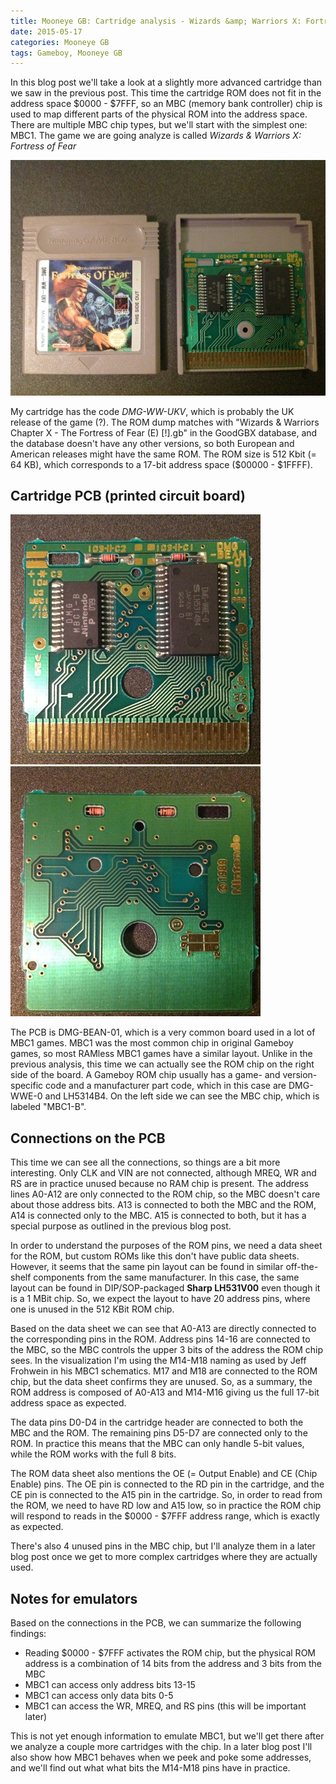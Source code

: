 ```yaml
---
title: Mooneye GB: Cartridge analysis - Wizards &amp; Warriors X: Fortress of Fear (MBC1)
date: 2015-05-17
categories: Mooneye GB
tags: Gameboy, Mooneye GB
---
```


In this blog post we'll take a look at a slightly more advanced cartridge than we saw in the
previous post. This time the cartridge ROM does not fit in the address space $0000 - $7FFF, so an
MBC (memory bank controller) chip is used to map different parts of the physical ROM into the
address space. There are multiple MBC chip types, but we'll start with the simplest one: MBC1. The
game we are going analyze is called *Wizards & Warriors X: Fortress of Fear*

<p class="text-center">
<a href="/images/gameboy-boards/DMG-BEAN-01.DMG-WW-UKV.jpg">
<img width="600" src="/images/gameboy-boards/DMG-BEAN-01.DMG-WW-UKV.small.jpg">
</a>
</p>

My cartridge has the code *DMG-WW-UKV*, which is probably the UK release of the game (?). The ROM
dump matches with "Wizards & Warriors Chapter X - The Fortress of Fear (E) [!].gb" in the GoodGBX
database, and the database doesn't have any other versions, so both European and American releases
might have the same ROM. The ROM size is 512 Kbit (= 64 KB), which corresponds to a 17-bit address
space ($00000 - $1FFFF).

## Cartridge PCB (printed circuit board)

<script src="/js/gb-pcb-vis.js"></script>
<gbpcbvis>
  <noscript>
    <a href="/images/gameboy-boards/DMG-BEAN-01.DMG-WW-UKV.front.jpg">
      <img width="400" src="/images/gameboy-boards/DMG-BEAN-01.DMG-WW-UKV.front.small.jpg">
    </a>
    <a href="/images/gameboy-boards/DMG-BEAN-01.DMG-WW-UKV.back.jpg">
      <img width="400" src="/images/gameboy-boards/DMG-BEAN-01.DMG-WW-UKV.back.small.jpg">
    </a>
  </noscript>
</gbpcbvis>
<script>
  gbPcbVis.mount('gbpcbvis', {
    connections: gbPcbVis.connections.cartridge.concat([
      'M14', 'M15', 'M16', 'M17', 'M18', 'Unused'
    ]),
    images: [{
      thumb: '/images/gameboy-boards/DMG-BEAN-01.DMG-WW-UKV.front.small.jpg',
      href: '/images/gameboy-boards/DMG-BEAN-01.DMG-WW-UKV.front.jpg',
      svg: '/images/gameboy-boards/DMG-BEAN-01.DMG-WW-UKV.front.svg'
    }, {
      thumb: '/images/gameboy-boards/DMG-BEAN-01.DMG-WW-UKV.back.small.jpg',
      href: '/images/gameboy-boards/DMG-BEAN-01.DMG-WW-UKV.back.jpg',
      svg: '/images/gameboy-boards/DMG-BEAN-01.DMG-WW-UKV.back.svg'
    }]
  });
</script>

The PCB is DMG-BEAN-01, which is a very common board used in a lot of MBC1 games. MBC1 was the most
common chip in original Gameboy games, so most RAMless MBC1 games have a similar layout. Unlike in
the previous analysis, this time we can actually see the ROM chip on the right side of the board. A
Gameboy ROM chip usually has a game- and version-specific code and a manufacturer part code, which
in this case are DMG-WWE-0 and LH5314B4. On the left side we can see the MBC chip, which is labeled
"MBC1-B".

## Connections on the PCB

This time we can see all the connections, so things are a bit more interesting. Only CLK and VIN are
not connected, although MREQ, WR and RS are in practice unused because no RAM chip is present. The
address lines A0-A12 are only connected to the ROM chip, so the MBC doesn't care about those address
bits. A13 is connected to both the MBC and the ROM, A14 is connected only to the MBC. A15 is
connected to both, but it has a special purpose as outlined in the previous blog post.

In order to understand the purposes of the ROM pins, we need a data sheet for the ROM, but custom
ROMs like this don't have public data sheets. However, it seems that the same pin layout can be
found in similar off-the-shelf components from the same manufacturer. In this case, the same layout
can be found in DIP/SOP-packaged **Sharp LH531V00** even though it is a 1 MBit chip. So, we expect
the layout to have 20 address pins, where one is unused in the 512 KBit ROM chip.

Based on the data sheet we can see that A0-A13 are directly connected to the corresponding pins in
the ROM. Address pins 14-16 are connected to the MBC, so the MBC controls the upper 3 bits of the
address the ROM chip sees. In the visualization I'm using the M14-M18 naming as used by Jeff
Frohwein in his MBC1 schematics. M17 and M18 are connected to the ROM chip, but the data sheet
confirms they are unused. So, as a summary, the ROM address is composed of A0-A13 and M14-M16 giving
us the full 17-bit address space as expected.

The data pins D0-D4 in the cartridge header are connected to both the MBC and the ROM. The remaining
pins D5-D7 are connected only to the ROM. In practice this means that the MBC can only handle 5-bit
values, while the ROM works with the full 8 bits.

The ROM data sheet also mentions the OE (= Output Enable) and CE (Chip Enable) pins. The OE pin is
connected to the RD pin in the cartridge, and the CE pin is connected to the A15 pin in the
cartridge. So, in order to read from the ROM, we need to have RD low and A15 low, so in practice the
ROM chip will respond to reads in the $0000 - $7FFF address range, which is exactly as expected.

There's also 4 unused pins in the MBC chip, but I'll analyze them in a later blog post once we get
to more complex cartridges where they are actually used.

## Notes for emulators

Based on the connections in the PCB, we can summarize the following findings:

+ Reading $0000 - $7FFF activates the ROM chip, but the physical ROM address is a combination of
  14 bits from the address and 3 bits from the MBC
+ MBC1 can access only address bits 13-15
+ MBC1 can access only data bits 0-5
+ MBC1 can access the WR, MREQ, and RS pins (this will be important later)

This is not yet enough information to emulate MBC1, but we'll get there after we analyze a couple
more cartridges with the chip. In a later blog post I'll also show how MBC1 behaves when we peek and
poke some addresses, and we'll find out what what bits the M14-M18 pins have in practice.
